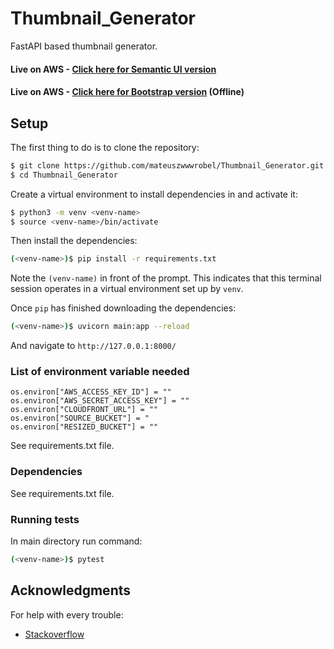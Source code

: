# Thumbnail_Generator
FastAPI based thumbnail generator.

#### Live on AWS - [Click here for Semantic UI version](http://18.168.150.167/)
#### Live on AWS - [Click here for Bootstrap version](http://18.168.197.105/)  (Offline)

## Setup

The first thing to do is to clone the repository:

```sh
$ git clone https://github.com/mateuszwwwrobel/Thumbnail_Generator.git
$ cd Thumbnail_Generator
```

Create a virtual environment to install dependencies in and activate it:

```sh
$ python3 -m venv <venv-name>
$ source <venv-name>/bin/activate
```

Then install the dependencies:

```sh
(<venv-name>)$ pip install -r requirements.txt
```
Note the `(venv-name)` in front of the prompt. This indicates that this terminal
session operates in a virtual environment set up by `venv`.

Once `pip` has finished downloading the dependencies:
```sh
(<venv-name>)$ uvicorn main:app --reload
```
And navigate to `http://127.0.0.1:8000/`

### List of environment variable needed
    os.environ["AWS_ACCESS_KEY_ID"] = ""
    os.environ["AWS_SECRET_ACCESS_KEY"] = ""
    os.environ["CLOUDFRONT_URL"] = ""
    os.environ["SOURCE_BUCKET"] = "
    os.environ["RESIZED_BUCKET"] = ""

See requirements.txt file. 

### Dependencies

See requirements.txt file. 

### Running tests

In main directory run command:
```sh
(<venv-name>)$ pytest
```

## Acknowledgments

For help with every trouble:
* [Stackoverflow](https://stackoverflow.com/)
